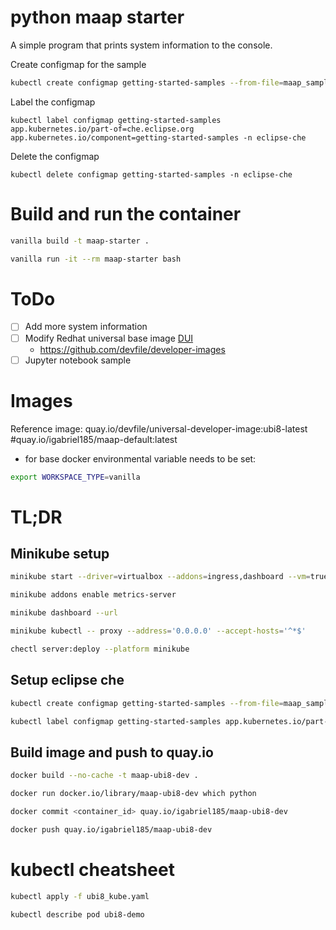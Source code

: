 # python maap starter

A simple program that prints system information to the console.

Create configmap for the sample
```bash
kubectl create configmap getting-started-samples --from-file=maap_sample.json -n eclipse-che
```

Label the configmap
```angular2html
kubectl label configmap getting-started-samples app.kubernetes.io/part-of=che.eclipse.org app.kubernetes.io/component=getting-started-samples -n eclipse-che
```

Delete the configmap
```angular2html
kubectl delete configmap getting-started-samples -n eclipse-che
```

# Build and run the container
```bash
vanilla build -t maap-starter .
```

```bash
vanilla run -it --rm maap-starter bash
```
# ToDo
- [ ] Add more system information
- [ ] Modify Redhat universal base image [DUI](https://github.com/devfile/developer-images)
  - https://github.com/devfile/developer-images
- [ ] Jupyter notebook sample

# Images

Reference image: quay.io/devfile/universal-developer-image:ubi8-latest
#quay.io/igabriel185/maap-default:latest

- for base docker environmental variable needs to be set:
```bash
export WORKSPACE_TYPE=vanilla

```

# TL;DR

## Minikube setup
```bash
minikube start --driver=virtualbox --addons=ingress,dashboard --vm=true --memory=16240 --cpus=8 --disk-size=50GB
```
```bash
minikube addons enable metrics-server
```

```bash
minikube dashboard --url
```

```bash
minikube kubectl -- proxy --address='0.0.0.0' --accept-hosts='^*$'

```
```bash
chectl server:deploy --platform minikube
```

## Setup eclipse che
```bash
kubectl create configmap getting-started-samples --from-file=maap_sample.json -n eclipse-che
```
```bash
kubectl label configmap getting-started-samples app.kubernetes.io/part-of=che.eclipse.org app.kubernetes.io/component=getting-started-samples -n eclipse-che
```


## Build image and push to quay.io
```bash
docker build --no-cache -t maap-ubi8-dev .
```

```bash
docker run docker.io/library/maap-ubi8-dev which python
```

```bash
docker commit <container_id> quay.io/igabriel185/maap-ubi8-dev
```

```bash
docker push quay.io/igabriel185/maap-ubi8-dev
```


# kubectl cheatsheet
```bash
kubectl apply -f ubi8_kube.yaml
```


```bash
kubectl describe pod ubi8-demo
```
